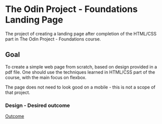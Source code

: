 # The Odin Project - Foundations Landing Page

The project of creating a landing page after completion of the HTML/CSS part in The Odin Project - Foundations course.

## Goal

To create a simple web page from scratch, based on design provided in a pdf file. One should use the techniques learned in HTML/CSS part of the course, with the main focus on flexbox.

The page does not need to look good on a mobile - this is not a scope of that project.

### Design - Desired outcome

[Outcome](https://cdn.statically.io/gh/TheOdinProject/curriculum/main/foundations/html_css/project/odin-project.png)
